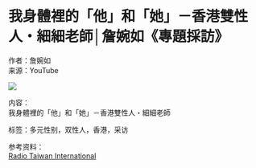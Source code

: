 # 我身體裡的「他」和「她」－香港雙性人・細細老師│詹婉如《專題採訪》

作者：詹婉如  
来源：YouTube  

![](https://i.ytimg.com/an/dOJAN1W_Y8yQZrnOW4yKKQ/featured_channel.jpg?v=65a26c01)

内容：  
我身體裡的「他」和「她」－香港雙性人・細細老師   
  
标签：多元性别，双性人，香港，采访  

参考资料：  
[Radio Taiwan International](https://www.youtube.com/channel/UCdOJAN1W_Y8yQZrnOW4yKKQ)  